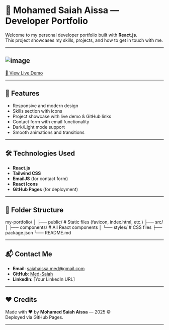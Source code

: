 # 💼 Mohamed Saiah Aissa — Developer Portfolio

Welcome to my personal developer portfolio built with **React.js**.  
This project showcases my skills, projects, and how to get in touch with me.

---

## ![image](https://github.com/user-attachments/assets/8b7719c5-bb63-450b-a31b-5a0d96d11a05)


[🔗 View Live Demo](https://med-saiah.github.io/portfolio)

---

## 🚀 Features

- Responsive and modern design
- Skills section with icons
- Project showcase with live demo & GitHub links
- Contact form with email functionality
- Dark/Light mode support
- Smooth animations and transitions

---

## 🛠️ Technologies Used

- **React.js**
- **Tailwind CSS**
- **EmailJS** (for contact form)
- **React Icons**
- **GitHub Pages** (for deployment)

---

## 📁 Folder Structure

my-portfolio/
│
├── public/ # Static files (favicon, index.html, etc.)
├── src/
│ ├── components/ # All React components
│ └── styles/ # CSS files
├── package.json
└── README.md


---

## 📬 Contact Me

- **Email**: saiahaissa.med@gmail.com  
- **GitHub**: [Med-Saiah](https://github.com/Med-Saiah)  
- **LinkedIn**: [Your LinkedIn URL]

---

## ❤️ Credits

Made with ❤️ by **Mohamed Saiah Aissa** — 2025 ©  
Deployed via GitHub Pages.

---

